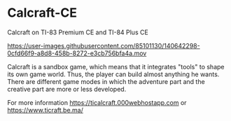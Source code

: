 # Calcraft-CE
Calcraft on TI-83 Premium CE and TI-84 Plus CE

https://user-images.githubusercontent.com/85101130/140642298-0cfd66f9-a8d8-458b-8272-e3cb756bfa4a.mov

Calcraft is a sandbox game, which means that it integrates "tools" to shape its own game world. Thus, the player can build almost anything he wants. There are different game modes in which the adventure part and the creative part are more or less developed.

For more information https://ticalcraft.000webhostapp.com or https://www.ticraft.be.ma/
